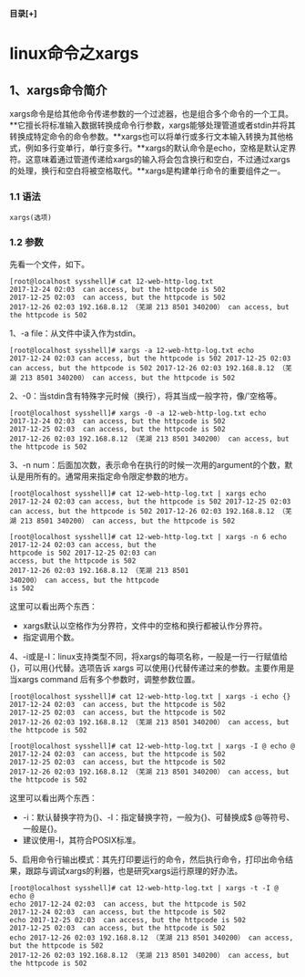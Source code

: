 <div class="BlogAnchor">
   <p>
   <b id="AnchorContentToggle" title="收起" style="cursor:pointer;">目录[+]</b>
   </p>
   
  <div class="AnchorContent" id="AnchorContent"> </div>
</div>


# linux命令之xargs

## 1、xargs命令简介

xargs命令是给其他命令传递参数的一个过滤器，也是组合多个命令的一个工具。**它擅长将标准输入数据转换成命令行参数，xargs能够处理管道或者stdin并将其转换成特定命令的命令参数。**xargs也可以将单行或多行文本输入转换为其他格式，例如多行变单行，单行变多行。**xargs的默认命令是echo，空格是默认定界符。这意味着通过管道传递给xargs的输入将会包含换行和空白，不过通过xargs的处理，换行和空白将被空格取代。**xargs是构建单行命令的重要组件之一。

### 1.1 语法

	xargs(选项)

### 1.2 参数

先看一个文件，如下。

	[root@localhost sysshell]# cat 12-web-http-log.txt 
	2017-12-24 02:03  can access, but the httpcode is 502 
	2017-12-25 02:03  can access, but the httpcode is 502 
	2017-12-26 02:03 192.168.8.12 （芜湖 213 8501 340200） can access, but the httpcode is 502

1、-a file：从文件中读入作为stdin。

	[root@localhost sysshell]# xargs -a 12-web-http-log.txt echo
	2017-12-24 02:03 can access, but the httpcode is 502 2017-12-25 02:03 can access, but the httpcode is 502 2017-12-26 02:03 192.168.8.12 （芜湖 213 8501 340200） can access, but the httpcode is 502

2、-0：当stdin含有特殊字元时候（换行），将其当成一般字符，像/'空格等。

	[root@localhost sysshell]# xargs -0 -a 12-web-http-log.txt echo
	2017-12-24 02:03  can access, but the httpcode is 502 
	2017-12-25 02:03  can access, but the httpcode is 502 
	2017-12-26 02:03 192.168.8.12 （芜湖 213 8501 340200） can access, but the httpcode is 502 

3、-n num：后面加次数，表示命令在执行的时候一次用的argument的个数，默认是用所有的。通常用来指定命令限定参数的地方。

	[root@localhost sysshell]# cat 12-web-http-log.txt | xargs echo
	2017-12-24 02:03 can access, but the httpcode is 502 2017-12-25 02:03 can access, but the httpcode is 502 2017-12-26 02:03 192.168.8.12 （芜湖 213 8501 340200） can access, but the httpcode is 502

	[root@localhost sysshell]# cat 12-web-http-log.txt | xargs -n 6 echo
	2017-12-24 02:03 can access, but the
	httpcode is 502 2017-12-25 02:03 can
	access, but the httpcode is 502
	2017-12-26 02:03 192.168.8.12 （芜湖 213 8501
	340200） can access, but the httpcode
	is 502

这里可以看出两个东西：

- xargs默认以空格作为分界符，文件中的空格和换行都被认作分界符。
- 指定调用个数。

4、-i或是-I：linux支持类型不同，将xargs的每项名称，一般是一行一行赋值给{}，可以用{}代替。选项告诉 xargs 可以使用{}代替传递过来的参数。主要作用是当xargs command 后有多个参数时，调整参数位置。

	[root@localhost sysshell]# cat 12-web-http-log.txt | xargs -i echo {}
	2017-12-24 02:03  can access, but the httpcode is 502 
	2017-12-25 02:03  can access, but the httpcode is 502 
	2017-12-26 02:03 192.168.8.12 （芜湖 213 8501 340200） can access, but the httpcode is 502

	[root@localhost sysshell]# cat 12-web-http-log.txt | xargs -I @ echo @
	2017-12-24 02:03  can access, but the httpcode is 502 
	2017-12-25 02:03  can access, but the httpcode is 502 
	2017-12-26 02:03 192.168.8.12 （芜湖 213 8501 340200） can access, but the httpcode is 502

这里可以看出两个东西：

- -i：默认替换字符为{}、-I：指定替换字符，一般为{}、可替换成$ @等符号、一般是{}。
- 建议使用-I，其符合POSIX标准。

5、启用命令行输出模式：其先打印要运行的命令，然后执行命令，打印出命令结果，跟踪与调试xargs的利器，也是研究xargs运行原理的好办法。

	[root@localhost sysshell]# cat 12-web-http-log.txt | xargs -t -I @ echo @
	echo 2017-12-24 02:03  can access, but the httpcode is 502  
	2017-12-24 02:03  can access, but the httpcode is 502 
	echo 2017-12-25 02:03  can access, but the httpcode is 502  
	2017-12-25 02:03  can access, but the httpcode is 502 
	echo 2017-12-26 02:03 192.168.8.12 （芜湖 213 8501 340200） can access, but the httpcode is 502  
	2017-12-26 02:03 192.168.8.12 （芜湖 213 8501 340200） can access, but the httpcode is 502 




